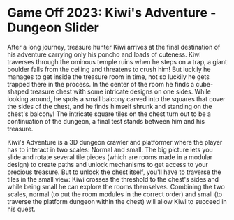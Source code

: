# Game Off 2023: Kiwi's Adventure - Dungeon Slider

After a long journey, treasure hunter Kiwi arrives at the final destination of his adventure carrying only his poncho and loads of cuteness. Kiwi traverses through the ominous temple ruins when he steps on a trap, a giant boulder falls from the ceiling and threatens to crush him! But luckily he manages to get inside the treasure room in time, not so luckily he gets trapped there in the process. In the center of the room he finds a cube-shaped treasure chest with some intricate designs on one sides. While looking around, he spots a small balcony carved into the squares that cover the sides of the chest, and he finds himself shrunk and standing on the chest's balcony! The intricate square tiles on the chest turn out to be a continuation of the dungeon, a final test stands between him and his treasure.

Kiwi's Adventure is a 3D dungeon crawler and platformer where the player has to interact in two scales: Normal and small. The big picture lets you slide and rotate several tile pieces (which are rooms made in a modular design) to create paths and unlock mechanisms to get access to your precious treasure. But to unlock the chest itself, you'll have to traverse the tiles in the small view: Kiwi crosses the threshold to the chest's sides and while being small he can explore the rooms themselves. Combining the two scales, normal (to put the room modules in the correct order) and small (to traverse the platform dungeon within the chest) will allow Kiwi to succeed in his quest.
